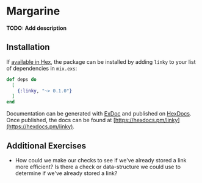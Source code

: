 # Margarine

**TODO: Add description**

## Installation

If [available in Hex](https://hex.pm/docs/publish), the package can be installed
by adding `linky` to your list of dependencies in `mix.exs`:

```elixir
def deps do
  [
    {:linky, "~> 0.1.0"}
  ]
end
```

Documentation can be generated with [ExDoc](https://github.com/elixir-lang/ex_doc)
and published on [HexDocs](https://hexdocs.pm). Once published, the docs can
be found at [https://hexdocs.pm/linky](https://hexdocs.pm/linky).

## Additional Exercises

* How could we make our checks to see if we've already stored a link more efficient?
  Is there a check or data-structure we could use to determine if we've already
  stored a link?

